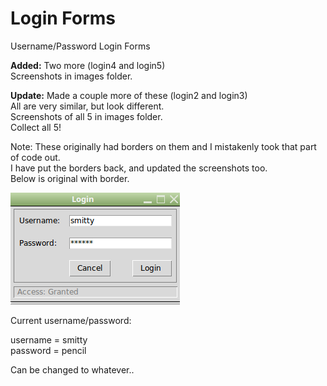 # Login Forms
Username/Password Login Forms 

**Added:** Two more (login4 and login5)  
Screenshots in images folder.  


**Update:** Made a couple more of these (login2 and login3)  
All are very similar, but look different.  
Screenshots of all 5 in images folder.  
Collect all 5!  

Note: These originally had borders on them and I mistakenly took that part of code out.  
I have put the borders back, and updated the screenshots too.   
Below is original with border.

![Screenshot](login.png)
  
  Current username/password:  
  
  username = smitty  
  password = pencil  
  
  Can be changed to whatever..
  
  
  
  

